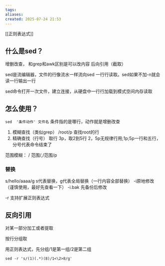 ```yaml
---
tags: 
aliases: 
created: 2025-07-24 21:53
---
```

[[正则表达式]]

## 什么是sed？

增删改查，
和grep和awk区别是可以改内容
后向引用（截取）

sed是流编辑器，文件的行像流水一样流向sed
一行行读取。sed如果不加-n就会读一行输出一行

sed命令打开一次文件，建立连接，从硬盘中一行行加载到模式空间内存读取
## 怎么使用？

`sed  '条件动作' 文件名`
条件指的是哪行，动作就是增删改查

1. 模糊查找（类似grep）
/root/p 查找root的行
2. 精确查找（行号）
取行 3p，取2到5行 2，5p无规律行用;1p;5p一行和五行，分号代表命令结束了

范围模糊：
/ 范围/,/范围/p

### 替换
s/hello/aaaa/g
s代表替换，g代表全局替换（一行内容全部替换）
-i原地修改（谨慎使用，最好先查看一下）
-i.bak 先备份后修改

-r 支持扩展正则表达式


## 反向引用

对某一部分加工或者提取

按行分组取

用正则表达式，先分组/1是第一组/2是第二组

```shell
sed -r 's/(1)(.*)(8)/1<\2>8/g'
```

